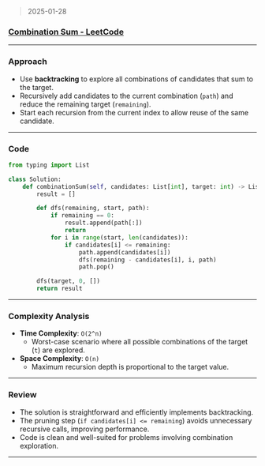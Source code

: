 > 2025-01-28
> 

### [Combination Sum - LeetCode](https://leetcode.com/problems/combination-sum/)

---

### Approach

- Use **backtracking** to explore all combinations of candidates that sum to the target.
- Recursively add candidates to the current combination (`path`) and reduce the remaining target (`remaining`).
- Start each recursion from the current index to allow reuse of the same candidate.

---

### Code

```python
from typing import List

class Solution:
    def combinationSum(self, candidates: List[int], target: int) -> List[List[int]]:
        result = []

        def dfs(remaining, start, path):
            if remaining == 0:
                result.append(path[:])
                return
            for i in range(start, len(candidates)):
                if candidates[i] <= remaining:
                    path.append(candidates[i])
                    dfs(remaining - candidates[i], i, path)
                    path.pop()

        dfs(target, 0, [])
        return result

```

---

### Complexity Analysis

- **Time Complexity**: `O(2^n)`
    - Worst-case scenario where all possible combinations of the target (`t`) are explored.
- **Space Complexity**: `O(n)`
    - Maximum recursion depth is proportional to the target value.

---

### Review

- The solution is straightforward and efficiently implements backtracking.
- The pruning step (`if candidates[i] <= remaining`) avoids unnecessary recursive calls, improving performance.
- Code is clean and well-suited for problems involving combination exploration.

---